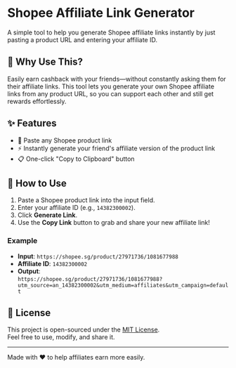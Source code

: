 # Shopee Affiliate Link Generator

A simple tool to help you generate Shopee affiliate links instantly by just pasting a product URL and entering your affiliate ID.

## 🌟 Why Use This?

Easily earn cashback with your friends—without constantly asking them for their affiliate links.
This tool lets you generate your own Shopee affiliate links from any product URL, so you can support each other and still get rewards effortlessly.

## ✨ Features

- 🔗 Paste any Shopee product link
- ⚡ Instantly generate your friend's affiliate version of the product link
- 📋 One-click "Copy to Clipboard" button

## 🚀 How to Use

1. Paste a Shopee product link into the input field.
2. Enter your affiliate ID (e.g., `14382300002`).
3. Click **Generate Link**.
4. Use the **Copy Link** button to grab and share your new affiliate link!

### Example

- **Input**: `https://shopee.sg/product/27971736/1081677988`
- **Affiliate ID**: `14382300002`
- **Output**:  
  `https://shopee.sg/product/27971736/1081677988?utm_source=an_14382300002&utm_medium=affiliates&utm_campaign=default`

## 📜 License

This project is open-sourced under the [MIT License](LICENSE).  
Feel free to use, modify, and share it.

---

Made with ❤️ to help affiliates earn more easily.
